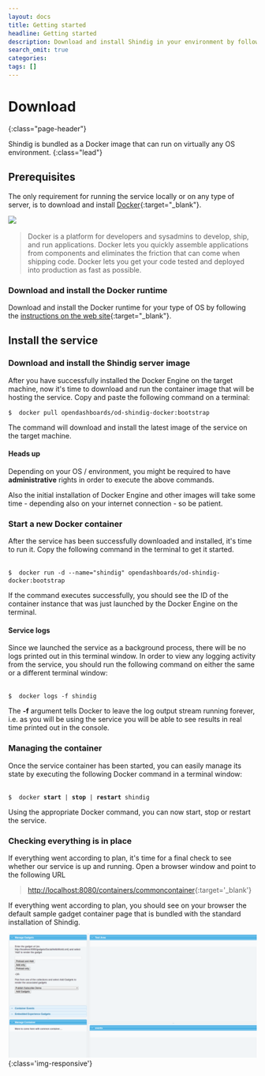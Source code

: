 ```yaml
---
layout: docs
title: Getting started
headline: Getting started
description: Download and install Shindig in your environment by following a few simple steps.
search_omit: true
categories:
tags: []
---
```



# Download
{:class="page-header"}

Shindig is bundled as a Docker image that can run on virtually any OS environment.
{:class="lead"}

## Prerequisites

The only requirement for running the service locally or on any type of server, is to download and install [Docker](http://docker.io){:target="_blank"}.

<img class='img-responsive' src='https://upload.wikimedia.org/wikipedia/commons/7/79/Docker_%28container_engine%29_logo.png'>

> Docker is a platform for developers and sysadmins to develop, ship, and run applications. Docker lets you quickly assemble applications from components and eliminates the friction that can come when shipping code. Docker lets you get your code tested and deployed into production as fast as possible.

### Download and install the Docker runtime

Download and install the Docker runtime for your type of OS by following the [instructions on the web site](https://docs.docker.com/installation/){:target="_blank"}.   

## Install the service

### Download and install the Shindig server image

After you have successfully installed the Docker Engine on the target machine, now it's time to download and run the container image that will be hosting the service.  Copy and paste the following command on a terminal:

<div class="highlight"><pre><code class="language-bash" data-lang="bash"><span class="gp">$ </span> docker pull opendashboards/od-shindig-docker:bootstrap</code></pre></div>

The command will download and install the latest image of the service on the target machine.  

<div class="bs-callout bs-callout-info" id="jquery-required">
    <h4 id="jquery-required">Heads up</a></h4>
    <p>Depending on your OS / environment, you might be required to have <b>administrative</b> rights in order to execute the above commands.</p>
    <p>Also the initial installation of Docker Engine and other images will take some time - depending also on your internet connection -
    so be patient.
    </p>
</div>

### Start a new Docker container

After the service has been successfully downloaded and installed, it's time to run it.  Copy the following command in the terminal to get it started.

<div class="highlight"><pre><code class="language-bash" data-lang="bash">
<span class="gp">$ </span> docker run -d --name="shindig" opendashboards/od-shindig-docker:bootstrap
</code></pre></div>  

If the command executes successfully, you should see the ID of the container instance that was just launched by the Docker Engine on the terminal.

<div class="bs-callout bs-callout-info" id="jquery-required">
    <h4 id="jquery-required">Service logs</a></h4>
    <p>
    Since we launched the service as a background process, there will be no logs printed out in this terminal window.  In order to view any logging
    activity from the service, you should run the following command on either the same or a different terminal window:
    </p>

<div class="highlight"><pre><code class="language-bash" data-lang="bash">
<span class="gp">$ </span> docker logs -f shindig
</code></pre></div>

<p>
	The <b>-f</b> argument tells Docker to leave the log output stream running forever, i.e. as you will be using the service you will be able to
	see results in real time printed out in the console.
</p>

</div>

### Managing the container

Once the service container has been started, you can easily manage its state by executing the following Docker command in a terminal window:

<div class="highlight"><pre><code class="language-bash" data-lang="bash">
<span class="gp">$ </span> docker <b>start</b> | <b>stop</b> | <b>restart</b> shindig
</code></pre></div>

Using the appropriate Docker command, you can now start, stop or restart the service.

### Checking everything is in place

If everything went according to plan, it's time for a final check to see whether our service is up and running.  Open a browser window and point to the following URL

> [http://localhost:8080/containers/commoncontainer](http://localhost:8080/containers/commoncontainer/){:target='_blank'}

If everything went according to plan, you should see on your browser the default sample gadget container page that is bundled
with the standard installation of Shindig.

![Sample common container](/assets/images/getting-started/common-container.png "Sample common container"){:class='img-responsive'}
